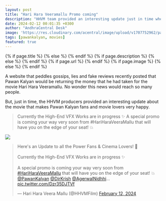```yaml
---
layout: post
title: "Hari Hara Veeramallu Promo coming"
description: "HHVM team provided an interesting update just in time where another website claimed Pawan would be returning the advance that he had taken for the movie"
date: 2024-02-12 00:01:35 +0300
author: "AndhraCentral Desk"
image: 'https://res.cloudinary.com/acentral/image/upload/v1707752962/pawank/harihara_xuftte.png'
tags: [pawankalyan, movies]
featured: true
---
```


<meta content="{{ site.title }}" property="og:site_name">
{% if page.title %}
  <meta content="{{ page.title }}" property="og:title">
{% else %}
  <meta content="{{ site.title }}" property="og:title">
{% endif %}
{% if page.description %}
  <meta content="{{ page.description }}" property="og:description">
{% else %}
  <meta content="{{ site.description }}" property="og:description">
{% endif %}
{% if page.url %}
  <meta content="{{ site.url }}{{ page.url }}" property="og:url">
{% endif %}
{% if page.image %}
  <meta content="https://res.cloudinary.com/acentral/image/upload/v1707752962/pawank/harihara_xuftte.png" property="og:image">
{% else %}
  <meta content="{{ site.url }}/images/og.png" property="og:image">
{% endif %}

A website that peddles gossips, lies and fake reviews recently posted that Pawan Kalyan would be returning the money that he had taken for the movie Hari Hara Veeramallu. No wonder this news would reach so many people.

But, just in time, the HHVM producers provided an interesting update about the movie that makes Pawan Kalyan fans and movie lovers very happy.


> Currently the High-End VFX Works are in progress ✨
> A special promo is coming your way very soon from #HariHaraVeeraMallu that will have you on the edge of your seat! 💥


<div class="gallery-box">
  <div class="gallery">
    <img src="https://res.cloudinary.com/acentral/image/upload/v1707753276/pawank/HHVMUpdate_hranvs.jpg" loading="lazy">
  </div>
</div>


<blockquote class="twitter-tweet"><p lang="en" dir="ltr">Here&#39;s an Update to all the Power Fans &amp; Cinema Lovers! 📣<br><br>Currently the High-End VFX Works are in progress ✨<br><br>A special promo is coming your way very soon from <a href="https://twitter.com/hashtag/HariHaraVeeraMallu?src=hash&amp;ref_src=twsrc%5Etfw">#HariHaraVeeraMallu</a> that will have you on the edge of your seat! 💥<a href="https://twitter.com/PawanKalyan?ref_src=twsrc%5Etfw">@PawanKalyan</a> <a href="https://twitter.com/DirKrish?ref_src=twsrc%5Etfw">@DirKrish</a> <a href="https://twitter.com/AgerwalNidhhi?ref_src=twsrc%5Etfw">@AgerwalNidhhi</a>… <a href="https://t.co/Dzr35DJTVf">pic.twitter.com/Dzr35DJTVf</a></p>&mdash; Hari Hara Veera Mallu (@HHVMFilm) <a href="https://twitter.com/HHVMFilm/status/1757026887237574993?ref_src=twsrc%5Etfw">February 12, 2024</a></blockquote> <script async src="https://platform.twitter.com/widgets.js" charset="utf-8"></script>